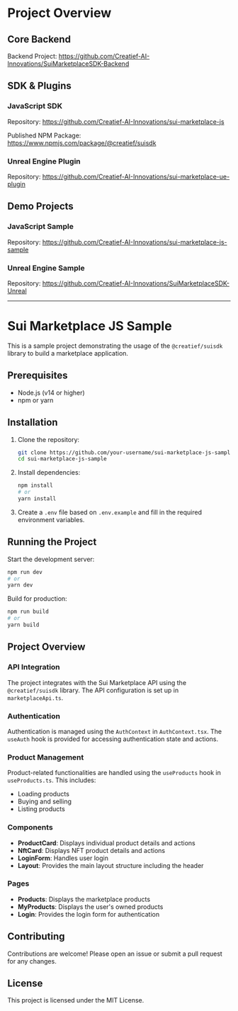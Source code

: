 # Project Overview

## Core Backend
Backend Project:
https://github.com/Creatief-AI-Innovations/SuiMarketplaceSDK-Backend

## SDK & Plugins

### JavaScript SDK
Repository:
https://github.com/Creatief-AI-Innovations/sui-marketplace-js

Published NPM Package:
https://www.npmjs.com/package/@creatief/suisdk

### Unreal Engine Plugin
Repository:
https://github.com/Creatief-AI-Innovations/sui-marketplace-ue-plugin

## Demo Projects

### JavaScript Sample
Repository:
https://github.com/Creatief-AI-Innovations/sui-marketplace-js-sample

### Unreal Engine Sample
Repository:
https://github.com/Creatief-AI-Innovations/SuiMarketplaceSDK-Unreal


---

# Sui Marketplace JS Sample

This is a sample project demonstrating the usage of the `@creatief/suisdk` library to build a marketplace application.

## Prerequisites

- Node.js (v14 or higher)
- npm or yarn

## Installation

1. Clone the repository:
   ```sh
   git clone https://github.com/your-username/sui-marketplace-js-sample.git
   cd sui-marketplace-js-sample
   ```

2. Install dependencies:
   ```sh
   npm install
   # or
   yarn install
   ```

3. Create a `.env` file based on `.env.example` and fill in the required environment variables.

## Running the Project

Start the development server:
```sh
npm run dev
# or
yarn dev
```

Build for production:
```sh
npm run build
# or
yarn build
```

## Project Overview

### API Integration
The project integrates with the Sui Marketplace API using the `@creatief/suisdk` library. The API configuration is set up in `marketplaceApi.ts`.

### Authentication
Authentication is managed using the `AuthContext` in `AuthContext.tsx`. The `useAuth` hook is provided for accessing authentication state and actions.

### Product Management
Product-related functionalities are handled using the `useProducts` hook in `useProducts.ts`. This includes:
- Loading products
- Buying and selling
- Listing products

### Components
- **ProductCard**: Displays individual product details and actions
- **NftCard**: Displays NFT product details and actions
- **LoginForm**: Handles user login
- **Layout**: Provides the main layout structure including the header

### Pages
- **Products**: Displays the marketplace products
- **MyProducts**: Displays the user's owned products
- **Login**: Provides the login form for authentication

## Contributing

Contributions are welcome! Please open an issue or submit a pull request for any changes.

## License

This project is licensed under the MIT License.